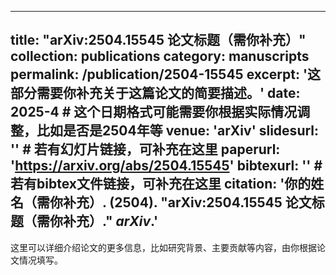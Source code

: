 
---
title: "arXiv:2504.15545 论文标题（需你补充）"
collection: publications
category: manuscripts
permalink: /publication/2504-15545
excerpt: '这部分需要你补充关于这篇论文的简要描述。'
date: 2025-4 # 这个日期格式可能需要你根据实际情况调整，比如是否是2504年等
venue: 'arXiv'
slidesurl: '' # 若有幻灯片链接，可补充在这里
paperurl: 'https://arxiv.org/abs/2504.15545'
bibtexurl: '' # 若有bibtex文件链接，可补充在这里
citation: '你的姓名（需你补充）. (2504). &quot;arXiv:2504.15545 论文标题（需你补充）.&quot; <i>arXiv</i>.'
---
这里可以详细介绍论文的更多信息，比如研究背景、主要贡献等内容，由你根据论文情况填写。
